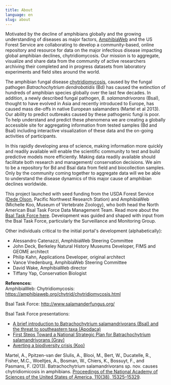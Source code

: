 ```yaml
---
title: About
language: en
slug: about
---
```


Motivated by the decline of amphibians globally and the growing understanding of diseases as major factors, [AmphibiaWeb](https://amphibiaweb.org) and the US Forest Service are collaborating to develop a community-based, online repository and resource for data on the major infectious disease impacting global amphibian declines, chytridiomycosis. Our mission is to aggregate, visualize and share data from the community of active researchers archiving their completed and in progress datasets from laboratory experiments and field sites around the world.

The amphibian fungal disease [chytridiomycosis](https://amphibiaweb.org/chytrid/chytridiomycosis.html), caused by the fungal pathogen _Batrachochytrium dendrobatidis_ (Bd) has caused the extinction of hundreds of amphibian species globally over the last few decades. In addition, a newly described fungal pathogen, _B. salamandrivorans_ (Bsal), thought to have evolved in Asia and recently introduced to Europe, has caused mass die-offs in native European salamanders (Martel et al 2013). Our ability to predict outbreaks caused by these pathogenic fungi is poor. To help understand and predict these phenomena we are creating a globally accessible site for aggregating information from tested samples (Bd and Bsal) including interactive visualization of these data and the on-going activities of participants.

In this rapidly developing area of science, making information more quickly and readily available will enable the scientific community to test and build predictive models more efficiently. Making data readily available should facilitate both research and management/ conservation decisions.  We aim to be a repository for Bd and Bsal data from field and biocollection samples. Only by the community coming together to aggregate data will we be able to understand the disease dynamics of this major cause of amphibian declines worldwide.

This project launched with seed funding from the USDA Forest Service ([Dede Olson](https://www.fs.fed.us/pnw/lwm/aem/people/olson.html), Pacific Northwest Research Station) and AmphibiaWeb (Michelle Koo, Museum of Vertebrate Zoology), who both head the North American Bsal Task Force Data Management Team. Read more about the [Bsal Task Force here](http://www.salamanderfungus.org/task-force/). Development was guided and shaped with input from the Bsal Task Force, particularly the Surveillance and Monitoring Group.

Other individuals critical to the initial portal's development (alphabetically):
 - Alessandro Catenazzi, AmphibiaWeb Steering Committee
 - John Deck, Berkeley Natural History Museums Developer, FIMS and GEOME architect
 - Philip Kahn, Applications Developer, original architect
 - Vance Vredenburg, AmphibiaWeb Steering Committee
 - David Wake, AmphibiaWeb director
 - Tiffany Yap, Conservation Biologist


**References:**    
AmphibiaWeb: Chytridiomycosis: <https://amphibiaweb.org/chytrid/chytridiomycosis.html>

Bsal Task Force: <http://www.salamanderfungus.org/>

Bsal Task Force presentations:
- [A brief introduction to Batrachochytrium salamandrivorans (Bsal) and the threat to southeastern taxa (Apodaca)](https://www.slideshare.net/mgray11/a-brief-introduction-to-batrachochytrium-salamandrivorans-bsal-and-the-threat-to-southeastern-taxa)
- [First Steps Toward a National Strategic Plan for Batrachochytrium salamandrivorans (Gray)](https://www.slideshare.net/mgray11/first-steps-toward-a-national-strategic-plan-for-batrachochytrium-salamandrivorans)
- [Averting a biodiversity crisis (Koo)](https://www.slideshare.net/mgray11/averting-a-biodiversity-crisis-amphibiaweb-addresses-the-new-bsal-threat)

Martel, A., Ppitzen-van der Slulis, A., Blooi, M., Bert, W., Ducatelle, R., Fisher, M.C., Woeltjes, A., Bosman, W., Chiers, K., Bossuyt, F., and Pasmans, F. (2013). Batrachochytrium salamandrivorans sp. nov. causes chytridiomicosis in amphibians. [Proceedings of the National Academy of Sciences of the United States of America, 110(38), 15325–15329](http://doi.org/10.1073/pnas.1307356110).
